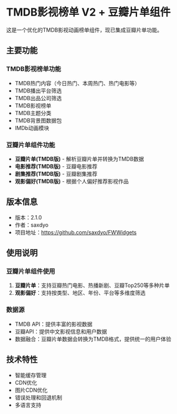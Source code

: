 # TMDB影视榜单 V2 + 豆瓣片单组件

这是一个优化的TMDB影视动画榜单组件，现已集成豆瓣片单功能。

## 主要功能

### TMDB影视榜单功能
- TMDB热门内容（今日热门、本周热门、热门电影等）
- TMDB播出平台筛选
- TMDB出品公司筛选
- TMDB影视榜单
- TMDB主题分类
- TMDB背景图数据包
- IMDb动画模块

### 豆瓣片单组件功能
- **豆瓣片单(TMDB版)** - 解析豆瓣片单并转换为TMDB数据
- **电影推荐(TMDB版)** - 豆瓣电影推荐
- **剧集推荐(TMDB版)** - 豆瓣剧集推荐
- **观影偏好(TMDB版)** - 根据个人偏好推荐影视作品

## 版本信息
- 版本：2.1.0
- 作者：saxdyo
- 项目地址：https://github.com/saxdyo/FWWidgets

## 使用说明

### 豆瓣片单组件使用
1. **豆瓣片单**：支持豆瓣热门电影、热播新剧、豆瓣Top250等多种片单
2. **观影偏好**：支持按类型、地区、年份、平台等多维度筛选

### 数据源
- TMDB API：提供丰富的影视数据
- 豆瓣API：提供中文影视信息和用户数据
- 数据融合：豆瓣片单数据会转换为TMDB格式，提供统一的用户体验

## 技术特性
- 智能缓存管理
- CDN优化
- 图片CDN优化
- 错误处理和回退机制
- 多语言支持
